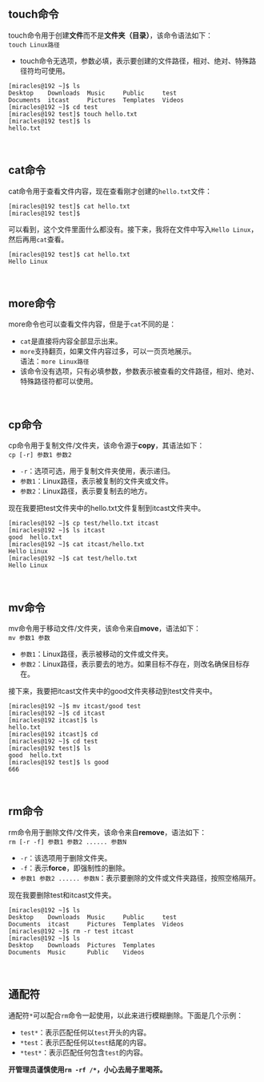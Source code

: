 ## touch命令
touch命令用于创建**文件**而不是**文件夹（目录）**，该命令语法如下：  
`touch Linux路径`
- touch命令无选项，参数必填，表示要创建的文件路径，相对、绝对、特殊路径符均可使用。
```
[miracles@192 ~]$ ls
Desktop    Downloads  Music     Public     test
Documents  itcast     Pictures  Templates  Videos
[miracles@192 ~]$ cd test
[miracles@192 test]$ touch hello.txt
[miracles@192 test]$ ls
hello.txt
```
<br>

## cat命令
cat命令用于查看文件内容，现在查看刚才创建的`hello.txt`文件：
```
[miracles@192 test]$ cat hello.txt
[miracles@192 test]$ 
```
可以看到，这个文件里面什么都没有。接下来，我将在文件中写入`Hello Linux`，然后再用`cat`查看。
```
[miracles@192 test]$ cat hello.txt
Hello Linux
```
<br>

## more命令
more命令也可以查看文件内容，但是于`cat`不同的是：
- `cat`是直接将内容全部显示出来。
- `more`支持翻页，如果文件内容过多，可以一页页地展示。  
语法：`more Linux路径`
- 该命令没有选项，只有必填参数，参数表示被查看的文件路径，相对、绝对、特殊路径符都可以使用。
<br>

## cp命令
cp命令用于复制文件/文件夹，该命令源于**copy**，其语法如下：  
`cp [-r] 参数1 参数2`
- `-r`：选项可选，用于复制文件夹使用，表示递归。
- `参数1`：Linux路径，表示被复制的文件夹或文件。
- `参数2`：Linux路径，表示要复制去的地方。

现在我要把test文件夹中的hello.txt文件复制到itcast文件夹中。
```
[miracles@192 ~]$ cp test/hello.txt itcast
[miracles@192 ~]$ ls itcast
good  hello.txt
[miracles@192 ~]$ cat itcast/hello.txt
Hello Linux
[miracles@192 ~]$ cat test/hello.txt
Hello Linux
```
<br>

## mv命令
mv命令用于移动文件/文件夹，该命令来自**move**，语法如下：  
`mv 参数1 参数`
- `参数1`：Linux路径，表示被移动的文件或文件夹。
- `参数2`：Linux路径，表示要去的地方。如果目标不存在，则改名确保目标存在。

接下来，我要把itcast文件夹中的good文件夹移动到test文件夹中。
```
[miracles@192 ~]$ mv itcast/good test
[miracles@192 ~]$ cd itcast
[miracles@192 itcast]$ ls
hello.txt
[miracles@192 itcast]$ cd
[miracles@192 ~]$ cd test
[miracles@192 test]$ ls
good  hello.txt
[miracles@192 test]$ ls good
666
```
<br>

## rm命令
rm命令用于删除文件/文件夹，该命令来自**remove**，语法如下：  
`rm [-r -f] 参数1 参数2 ...... 参数N`
- `-r`：该选项用于删除文件夹。
- `-f`：表示**force**，即强制性的删除。
- `参数1 参数2 ...... 参数N`：表示要删除的文件或文件夹路径，按照空格隔开。  

现在我要删除test和itcast文件夹。
```
[miracles@192 ~]$ ls
Desktop    Downloads  Music     Public     test
Documents  itcast     Pictures  Templates  Videos
[miracles@192 ~]$ rm -r test itcast
[miracles@192 ~]$ ls
Desktop    Downloads  Pictures  Templates
Documents  Music      Public    Videos
```
<br>

## 通配符
通配符`*`可以配合`rm`命令一起使用，以此来进行模糊删除。下面是几个示例：
- `test*`：表示匹配任何以`test`开头的内容。
- `*test`：表示匹配任何以`test`结尾的内容。
- `*test*`：表示匹配任何包含`test`的内容。

**开管理员谨慎使用`rm -rf /*`，小心去局子里喝茶。**

